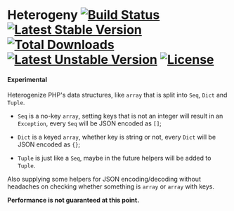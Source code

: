 # Heterogeny [![Build Status](https://img.shields.io/travis/heterogeny/heterogeny-php.svg)](https://travis-ci.org/heterogeny/heterogeny-php) [![Latest Stable Version](https://img.shields.io/packagist/v/heterogeny/heterogeny-php.svg)](https://packagist.org/packages/heterogeny/heterogeny-php) [![Total Downloads](https://img.shields.io/packagist/dt/heterogeny/heterogeny-php.svg)](https://packagist.org/packages/heterogeny/heterogeny-php) [![Latest Unstable Version](https://img.shields.io/packagist/vpre/heterogeny/heterogeny-php.svg)](https://packagist.org/packages/heterogeny/heterogeny-php) [![License](https://img.shields.io/github/license/heterogeny/heterogeny-php.svg)](https://github.com/heterogeny/heterogeny-php/blob/master/LICENSE)


#### Experimental

Heterogenize PHP's data structures, like `array` that is split into `Seq`, `Dict` and `Tuple`.

- `Seq` is a no-key `array`, setting keys that is not an integer will result in an `Exception`, every `Seq` will be JSON encoded as `[]`;

- `Dict` is a keyed `array`, whether key is string or not, every `Dict` will be JSON encoded as `{}`;

- `Tuple` is just like a `Seq`, maybe in the future helpers will be added to `Tuple`.

Also supplying some helpers for JSON encoding/decoding without headaches on checking whether 
something is `array` or `array` with keys.

__Performance is not guaranteed at this point.__
